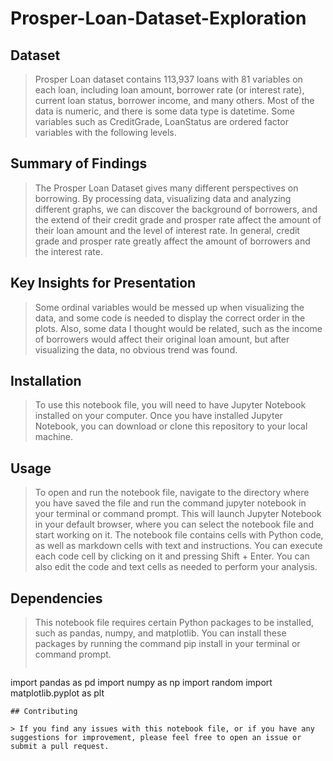 # Prosper-Loan-Dataset-Exploration
## Dataset

> Prosper Loan dataset contains 113,937 loans with 81 variables on each loan, including loan amount, borrower rate (or interest rate), current loan status, borrower income, and many others. Most of the data is numeric, and there is some data type is datetime. Some variables such as CreditGrade, LoanStatus are ordered factor variables with the following levels.

## Summary of Findings

> The Prosper Loan Dataset gives many different perspectives on borrowing. By processing data, visualizing data and analyzing different graphs, we can discover the background of borrowers, and the extend of their credit grade and prosper rate affect the amount of their loan amount and the level of interest rate. In general, credit grade and prosper rate greatly affect the amount of borrowers and the interest rate.

## Key Insights for Presentation

> Some ordinal variables would be messed up when visualizing the data, and some code is needed to display the correct order in the plots. Also, some data I thought would be related, such as the income of borrowers would affect their original loan amount, but after visualizing the data, no obvious trend was found.

## Installation
> To use this notebook file, you will need to have Jupyter Notebook installed on your computer. Once you have installed Jupyter Notebook, you can download or clone this repository to your local machine.


## Usage

> To open and run the notebook file, navigate to the directory where you have saved the file and run the command jupyter notebook in your terminal or command prompt. This will launch Jupyter Notebook in your default browser, where you can select the notebook file and start working on it.
> The notebook file contains cells with Python code, as well as markdown cells with text and instructions. You can execute each code cell by clicking on it and pressing Shift + Enter. You can also edit the code and text cells as needed to perform your analysis.

## Dependencies

> This notebook file requires certain Python packages to be installed, such as pandas, numpy, and matplotlib. You can install these packages by running the command pip install <package-name> in your terminal or command prompt.
>  ```bash
  import pandas as pd
  import numpy as np
  import random
  import matplotlib.pyplot as plt
  ```
## Contributing

> If you find any issues with this notebook file, or if you have any suggestions for improvement, please feel free to open an issue or submit a pull request.

